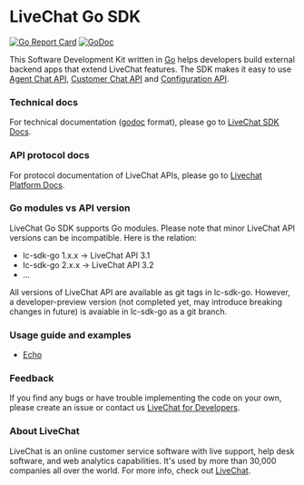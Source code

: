 # LiveChat Go SDK

[![Go Report Card](https://goreportcard.com/badge/github.com/livechat/lc-sdk-go)](https://goreportcard.com/report/github.com/livechat/lc-sdk-go)
[![GoDoc](https://godoc.org/github.com/livechat/lc-sdk-go?status.svg)](https://godoc.org/github.com/livechat/lc-sdk-go)

This Software Development Kit written in [Go](https://go.dev/) helps developers build external backend apps that extend LiveChat features. The SDK makes it easy to use [Agent Chat API](https://developers.livechatinc.com/docs/messaging/agent-chat-api/), [Customer Chat API](https://developers.livechatinc.com/docs/messaging/customer-chat-api/) and [Configuration API](https://developers.livechatinc.com/docs/management/configuration-api/).

### Technical docs

For technical documentation ([godoc](https://godoc.org/) format), please go to [LiveChat SDK Docs](https://godoc.org/github.com/livechat/lc-sdk-go/v2).

### API protocol docs

For protocol documentation of LiveChat APIs, please go to [Livechat Platform Docs](https://developers.livechatinc.com/docs/).

### Go modules vs API version

LiveChat Go SDK supports Go modules. Please note that minor LiveChat API versions can be incompatible. Here is the relation:
* lc-sdk-go 1.x.x -> LiveChat API 3.1
* lc-sdk-go 2.x.x -> LiveChat API 3.2
* ...

All versions of LiveChat API are available as git tags in lc-sdk-go. However, a developer-preview version (not completed yet, may introduce breaking changes in future) is avaiable in lc-sdk-go as a git branch.

### Usage guide and examples

* [Echo](examples/echo/README.md)

### Feedback

​If you find any bugs or have trouble implementing the code on your own, please create an issue or contact us [LiveChat for Developers](https://developers.livechatinc.com/).

### About LiveChat

LiveChat is an online customer service software with live support, help desk software, and web analytics capabilities. It's used by more than 30,000 companies all over the world. For more info, check out [LiveChat](https://livechat.com/).
